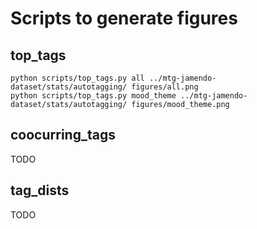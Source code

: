 # Scripts to generate figures

## top_tags

```shell
python scripts/top_tags.py all ../mtg-jamendo-dataset/stats/autotagging/ figures/all.png
python scripts/top_tags.py mood_theme ../mtg-jamendo-dataset/stats/autotagging/ figures/mood_theme.png
```

## coocurring_tags

TODO

## tag_dists

TODO
